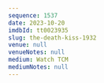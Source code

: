 ```yaml
---
sequence: 1537
date: 2023-10-20
imdbId: tt0023935
slug: the-death-kiss-1932
venue: null
venueNotes: null
medium: Watch TCM
mediumNotes: null
---
```

